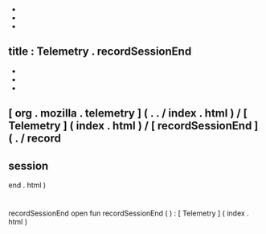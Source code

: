 -
-
-
title
:
Telemetry
.
recordSessionEnd
-
-
-
-
[
org
.
mozilla
.
telemetry
]
(
.
.
/
index
.
html
)
/
[
Telemetry
]
(
index
.
html
)
/
[
recordSessionEnd
]
(
.
/
record
-
session
-
end
.
html
)
#
recordSessionEnd
open
fun
recordSessionEnd
(
)
:
[
Telemetry
]
(
index
.
html
)
